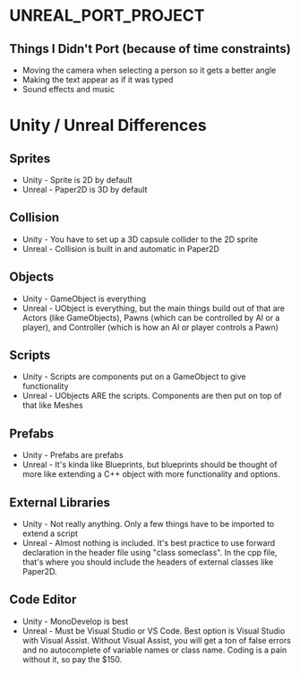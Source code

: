 # UNREAL_PORT_PROJECT

## Things I Didn't Port (because of time constraints)
* Moving the camera when selecting a person so it gets a better angle
* Making the text appear as if it was typed
* Sound effects and music

# Unity / Unreal Differences

Sprites
--------------
* Unity - Sprite is 2D by default
* Unreal - Paper2D is 3D by default

Collision
--------------
* Unity - You have to set up a 3D capsule collider to the 2D sprite
* Unreal - Collision is built in and automatic in Paper2D

Objects
--------------
* Unity - GameObject is everything
* Unreal - UObject is everything, but the main things build out of that are Actors (like GameObjects), Pawns (which can be controlled by AI or a player), and Controller (which is how an AI or player controls a Pawn)

Scripts
--------------
* Unity - Scripts are components put on a GameObject to give functionality
* Unreal - UObjects ARE the scripts. Components are then put on top of that like Meshes

Prefabs
--------------
* Unity - Prefabs are prefabs
* Unreal - It's kinda like Blueprints, but blueprints should be thought of more like extending a C++ object with more functionality and options.

External Libraries
--------------
* Unity - Not really anything. Only a few things have to be imported to extend a script
* Unreal - Almost nothing is included. It's best practice to use forward declaration in the header file using "class someclass". In the cpp file, that's where you should include the headers of external classes like Paper2D.

Code Editor
--------------
* Unity - MonoDevelop is best
* Unreal - Must be Visual Studio or VS Code. Best option is Visual Studio with Visual Assist. Without Visual Assist, you will get a ton of false errors and no autocomplete of variable names or class name. Coding is a pain without it, so pay the $150.
